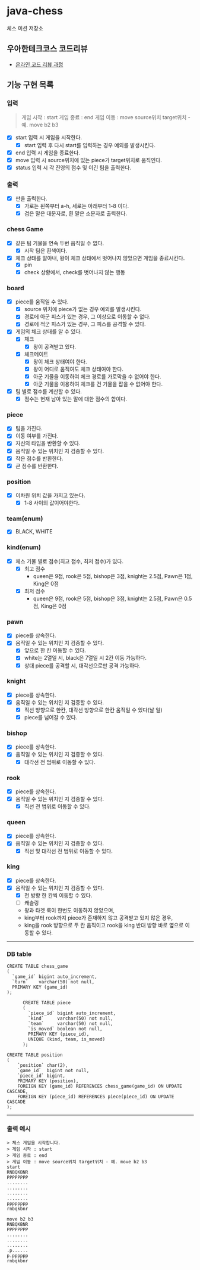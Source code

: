 # java-chess

체스 미션 저장소

## 우아한테크코스 코드리뷰

- [온라인 코드 리뷰 과정](https://github.com/woowacourse/woowacourse-docs/blob/master/maincourse/README.md)

## 기능 구현 목록

### 입력

> 게임 시작 : start
> 게임 종료 : end
> 게임 이동 : move source위치 target위치 - 예. move b2 b3
- [x] start 입력 시 게임을 시작한다.
  - [x] start 입력 후 다시 start를 입력하는 경우 예외를 발생시킨다.
- [x] end 입력 시 게임을 종료한다.
- [x] move 입력 시 source위치에 있는 piece가 target위치로 움직인다.
- [x] status 입력 시 각 진영의 점수 및 이긴 팀을 출력한다.

### 출력
- [x] 판을 출력한다.
    - [x] 가로는 왼쪽부터 a-h, 세로는 아래부터 1-8 이다.
    - [x] 검은 말은 대문자로, 흰 말은 소문자로 출력한다.

### chess Game
- [x] 같은 팀 기물을 연속 두번 움직일 수 없다.
  - [x] 시작 팀은 흰색이다.
- [x] 체크 상태를 알아내, 왕이 체크 상태에서 벗어나지 않았으면 게임을 종료시킨다.
  - [x] pin
  - [x] check 상황에서, check를 벗어나지 않는 행동

### board
- [x] piece를 움직일 수 있다.
  - [x] source 위치에 piece가 없는 경우 예외를 발생시킨다.
  - [x] 경로에 아군 피스가 있는 경우, 그 이상으로 이동할 수 없다.
  - [x] 경로에 적군 피스가 있는 경우, 그 피스를 공격할 수 있다.
- [x] 게임의 체크 상태를 알 수 있다.
  - [x] 체크
    - [x] 왕이 공격받고 있다.
  - [x] 체크메이트
    - [x] 왕이 체크 상태여야 한다.
    - [x] 왕이 어디로 움직여도 체크 상태여야 한다.
    - [x] 아군 기물을 이동하여 체크 경로를 가로막을 수 없어야 한다.
    - [x] 아군 기물을 이용하여 체크를 건 기물을 잡을 수 없어야 한다.
- [x] 팀 별로 점수를 계산할 수 있다.
  - [x] 점수는 현재 남아 있는 말에 대한 점수의 합이다.

### piece
- [x] 팀을 가진다.
- [x] 이동 여부를 가진다.
- [x] 자신의 타입을 반환할 수 있다.
- [x] 움직일 수 있는 위치인 지 검증할 수 있다.
- [x] 작은 점수를 반환한다.
- [x] 큰 점수를 반환한다.

### position
- [x] 이차원 위치 값을 가지고 있는다.
  - [x] 1-8 사이의 값이어야한다.

### team(enum)
- [x] BLACK, WHITE

### kind(enum)
- [x] 체스 기물 별로 점수(최고 점수, 최저 점수)가 있다.
  - [x] 최고 점수
    - queen은 9점, rook은 5점, bishop은 3점, knight는 2.5점, Pawn은 1점, King은 0점
  - [x] 최저 점수
    - queen은 9점, rook은 5점, bishop은 3점, knight는 2.5점, Pawn은 0.5점, King은 0점

### pawn
- [x] piece를 상속한다.
- [x] 움직일 수 있는 위치인 지 검증할 수 있다.
  - [x] 앞으로 한 칸 이동할 수 있다.
  - [x] white는 2열일 시, black은 7열일 시 2칸 이동 가능하다.
  - [x] 상대 piece를 공격할 시, 대각선으로만 공격 가능하다. 

### knight
- [x] piece를 상속한다.
- [x] 움직일 수 있는 위치인 지 검증할 수 있다.
  - [x] 직선 방향으로 한칸, 대각선 방향으로 한칸 움직일 수 있다(날 일)
  - [x] piece를 넘어갈 수 있다.

### bishop
- [x] piece를 상속한다.
- [x] 움직일 수 있는 위치인 지 검증할 수 있다.
  - [x] 대각선 전 범위로 이동할 수 있다.

### rook
- [x] piece를 상속한다.
- [x] 움직일 수 있는 위치인 지 검증할 수 있다.
  - [x] 직선 전 범위로 이동할 수 있다.

### queen
- [x] piece를 상속한다.
- [x] 움직일 수 있는 위치인 지 검증할 수 있다.
  - [x] 직선 및 대각선 전 범위로 이동할 수 있다.

### king
- [x] piece를 상속한다.
- [x] 움직일 수 있는 위치인 지 검증할 수 있다.
  - [x] 전 방향 한 칸씩 이동할 수 있다.
  - [ ] 캐슬링
  - 왕과 타겟 룩이 한번도 이동하지 않았으며, 
  - king부터 rook까지 piece가 존재하지 않고 공격받고 있지 않은 경우, 
  - king을 rook 방향으로 두 칸 움직이고 rook을 king 반대 방향 바로 옆으로 이동할 수 있다.

---

### DB table

```mysql
CREATE TABLE chess_game
(
  `game_id` bigint auto_increment,
  `turn`    varchar(50) not null,
  PRIMARY KEY (game_id)
);

      CREATE TABLE piece
      (
        `piece_id` bigint auto_increment,
        `kind`     varchar(50) not null,
        `team`     varchar(50) not null,
        `is_moved` boolean not null,
        PRIMARY KEY (piece_id),
        UNIQUE (kind, team, is_moved)
      );

CREATE TABLE position
(
    `position` char(2),
    `game_id`  bigint not null,
    `piece_id` bigint,
    PRIMARY KEY (position),
    FOREIGN KEY (game_id) REFERENCES chess_game(game_id) ON UPDATE CASCADE,
    FOREIGN KEY (piece_id) REFERENCES piece(piece_id) ON UPDATE CASCADE
);
```

---

### 출력 예시

```
> 체스 게임을 시작합니다.
> 게임 시작 : start
> 게임 종료 : end
> 게임 이동 : move source위치 target위치 - 예. move b2 b3
start
RNBQKBNR
PPPPPPPP
........
........
........
........
pppppppp
rnbqkbnr

move b2 b3
RNBQKBNR
PPPPPPPP
........
........
........
.p......
p.pppppp
rnbqkbnr

```
